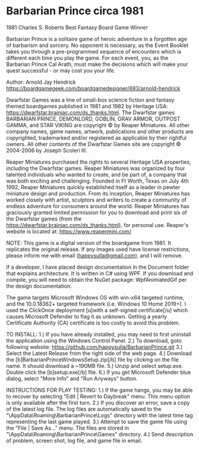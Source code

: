 # Barbarian Prince circa 1981

1981 Charles S. Roberts Best Fantasy Board Game Winner

Barbarian Prince is a solitaire game of heroic adventure in a forgotten age of barbarism and sorcery. No opponent is necessary, as the Event Booklet takes you through a pre-programmed sequence of encounters which is different each time you play the game. For each event, you, as the Barbarian Prince Cal Arath, must make the decisions which will make your quest successful - or may cost you your life.

Author: Arnold Jay Hendrick https://boardgamegeek.com/boardgamedesigner/693/arnold-hendrick

Dwarfstar Games was a line of small-box science fiction and fantasy themed boardgames published in 1981 and 1982 by Heritage USA: https://dwarfstar.brainiac.com/ds_thanks.html. The Dwarfstar games BARBARIAN PRINCE, DEMONLORD, GOBLIN, GRAV ARMOR, OUTPOST GAMMA, and STAR VIKING are copyright © by Reaper Miniatures. All other company names, game names, artwork, publications and other products are copyrighted, trademarked and/or registered as applicable by their rightful owners. All other contents of the Dwarfstar Games site are copyright © 2004-2006 by Joseph Scoleri III.

Reaper Miniatures purchased the rights to several Heritage USA properties, including the Dwarfstar games. Reaper Miniatures was organized by four talented individuals who wanted to create, and be part of, a company that was both exciting and challenging. Founded in Ft Worth, Texas on July 4th 1992, Reaper Miniatures quickly established itself as a leader in pewter miniature design and production. From its inception, Reaper Miniatures has worked closely with artist, sculptors and writers to create a community of endless adventure for consumers around the world. Reaper Miniatures has graciously granted limited permission for you to download and print six of the Dwarfstar games (from the https://dwarfstar.brainiac.com/ds_thanks.html), for personal use. Reaper's website is located at: https://www.reapermini.com/

NOTE: This game is a digital version of the boardgame from 1981. It replicates the original release. If any images used have license restrictions, please inform me with email (happysulla@gmail.com), and I will remove.

If a developer, I have placed design documentation in the Document folder that explains architecture. It is written in C# using WPF. If you download and compile, you will need to obtain the NuGet package: WpfAnimiatedGif per the design documentation.

The game targets Microsoft Windows OS with win-x64 targeted runtime, and the 10.0.18362+ targeted framework (i.e. Windows 10 Home 2019+). I used the ClickOnce deployment [u]with a self-signed certificate[/u]  which causes Microsoft Defender to flag it as unknown. Getting a yearly Certificate Authority (CA) certificate is too costly to avoid this problem.

TO INSTALL:
1.) If you have already installed, you may need to first uninstall the application using the Windows Control Panel. 
2.) To download, goto following website:   https://github.com/happysulla/BarbarianPrince.git
3.) Select the Latest Release from the right side of the web page.
4.) Download the [b]BarbarianPrinceWindowsSetup.zip[/b] file by clicking on the file name. It should download a ~190MB file. 
5.) Unzip and select setup.exe. Double click the [b]setup.exe[/b] file.
6.) If you get Microsoft Defender blue dialog, select "More Info" and "Run Anyways" button.

INSTRUCTIONS FOR PLAY TESTING:
1.)  If the game hangs, you may be able to recover by selecting "Edit | Revert to Daybreak" menu. This menu option is only available after the first turn.
2.) If you discover an error, save a copy of the latest log file. The log files are automatically saved to the "<user>\AppData\Roaming\BarbarianPrince\Logs" directory with the latest time tag representing the last game played.
3.) Attempt to save the game file using the "File | Save As..." menu. The files are stored in  "<user>\AppData\Roaming\BarbarianPrince\Games" directory.
4.) Send description of problem, screen shot, log file, and game file in email.
